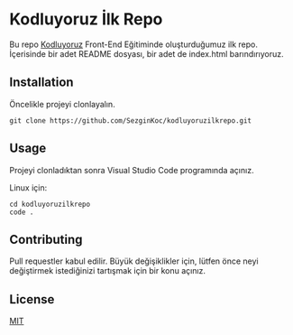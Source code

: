 # **Kodluyoruz İlk Repo**

Bu repo [Kodluyoruz](https://www.kodluyoruz.com) Front-End Eğitiminde oluşturduğumuz ilk repo. İçerisinde bir adet README dosyası, bir adet de index.html barındırıyoruz.

## **Installation**

Öncelikle projeyi clonlayalın.

```
git clone https://github.com/SezginKoc/kodluyoruzilkrepo.git
```

## **Usage**

Projeyi clonladıktan sonra Visual Studio Code programında açınız.

Linux için:

```
cd kodluyoruzilkrepo
code .
```

## **Contributing**

Pull requestler kabul edilir. Büyük değişiklikler için, lütfen önce neyi değiştirmek istediğinizi tartışmak için bir konu açınız.

## **License**

[MIT](https://choosealicense.com/licenses/mit/)
